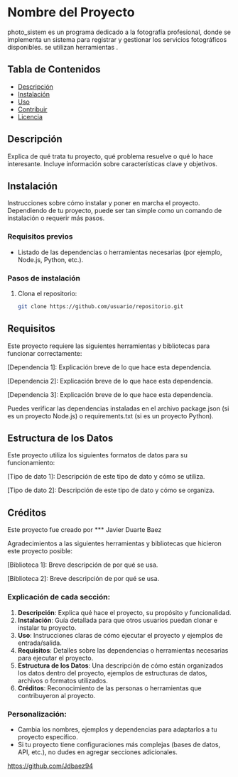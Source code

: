 # Nombre del Proyecto

photo_sistem es un programa dedicado a la fotografía profesional, donde se implementa un sistema para registrar y gestionar los servicios fotográficos disponibles. 
se utilizan herramientas .

## Tabla de Contenidos

- [Descripción](#descripción)
- [Instalación](#instalación)
- [Uso](#uso)
- [Contribuir](#contribuir)
- [Licencia](#licencia)

## Descripción

Explica de qué trata tu proyecto, qué problema resuelve o qué lo hace interesante. Incluye información sobre características clave y objetivos.

## Instalación

Instrucciones sobre cómo instalar y poner en marcha el proyecto. Dependiendo de tu proyecto, puede ser tan simple como un comando de instalación o requerir más pasos.

### Requisitos previos

- Listado de las dependencias o herramientas necesarias (por ejemplo, Node.js, Python, etc.).

### Pasos de instalación

1. Clona el repositorio:

   ```bash
   git clone https://github.com/usuario/repositorio.git
   ```


## Requisitos

Este proyecto requiere las siguientes herramientas y bibliotecas para funcionar correctamente:

[Dependencia 1]: Explicación breve de lo que hace esta dependencia.

[Dependencia 2]: Explicación breve de lo que hace esta dependencia.

[Dependencia 3]: Explicación breve de lo que hace esta dependencia.

Puedes verificar las dependencias instaladas en el archivo package.json (si es un proyecto Node.js) o requirements.txt (si es un proyecto Python).

## Estructura de los Datos

Este proyecto utiliza los siguientes formatos de datos para su funcionamiento:

[Tipo de dato 1]: Descripción de este tipo de dato y cómo se utiliza.

[Tipo de dato 2]: Descripción de este tipo de dato y cómo se organiza.

## Créditos

Este proyecto fue creado por *** Javier Duarte Baez

Agradecimientos a las siguientes herramientas y bibliotecas que hicieron este proyecto posible:

[Biblioteca 1]: Breve descripción de por qué se usa.

[Biblioteca 2]: Breve descripción de por qué se usa.



### Explicación de cada sección:

1. **Descripción**: Explica qué hace el proyecto, su propósito y funcionalidad.
2. **Instalación**: Guía detallada para que otros usuarios puedan clonar e instalar tu proyecto.
3. **Uso**: Instrucciones claras de cómo ejecutar el proyecto y ejemplos de entrada/salida.
4. **Requisitos**: Detalles sobre las dependencias o herramientas necesarias para ejecutar el proyecto.
5. **Estructura de los Datos**: Una descripción de cómo están organizados los datos dentro del proyecto, ejemplos de estructuras de datos, archivos o formatos utilizados.
6. **Créditos**: Reconocimiento de las personas o herramientas que contribuyeron al proyecto.

### Personalización:

- Cambia los nombres, ejemplos y dependencias para adaptarlos a tu proyecto específico.
- Si tu proyecto tiene configuraciones más complejas (bases de datos, API, etc.), no dudes en agregar secciones adicionales.


https://github.com/Jdbaez94





